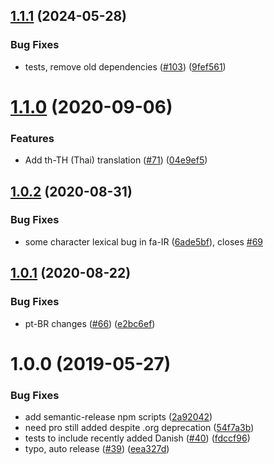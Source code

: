 ## [1.1.1](https://github.com/kevinchappell/formBuilder-languages/compare/v1.1.0...v1.1.1) (2024-05-28)


### Bug Fixes

* tests, remove old dependencies ([#103](https://github.com/kevinchappell/formBuilder-languages/issues/103)) ([9fef561](https://github.com/kevinchappell/formBuilder-languages/commit/9fef561b1ecb46a09cf25daf1887d296daa56657))

# [1.1.0](https://github.com/kevinchappell/formBuilder-languages/compare/v1.0.2...v1.1.0) (2020-09-06)


### Features

* Add th-TH (Thai) translation ([#71](https://github.com/kevinchappell/formBuilder-languages/issues/71)) ([04e9ef5](https://github.com/kevinchappell/formBuilder-languages/commit/04e9ef5))

## [1.0.2](https://github.com/kevinchappell/formBuilder-languages/compare/v1.0.1...v1.0.2) (2020-08-31)


### Bug Fixes

* some character lexical bug in fa-IR ([6ade5bf](https://github.com/kevinchappell/formBuilder-languages/commit/6ade5bf)), closes [#69](https://github.com/kevinchappell/formBuilder-languages/issues/69)

## [1.0.1](https://github.com/kevinchappell/formBuilder-languages/compare/v1.0.0...v1.0.1) (2020-08-22)


### Bug Fixes

* pt-BR changes ([#66](https://github.com/kevinchappell/formBuilder-languages/issues/66)) ([e2bc6ef](https://github.com/kevinchappell/formBuilder-languages/commit/e2bc6ef))

# 1.0.0 (2019-05-27)


### Bug Fixes

* add semantic-release npm scripts ([2a92042](https://github.com/kevinchappell/formBuilder-languages/commit/2a92042))
* need pro still added despite .org deprecation ([54f7a3b](https://github.com/kevinchappell/formBuilder-languages/commit/54f7a3b))
* tests to include recently added Danish ([#40](https://github.com/kevinchappell/formBuilder-languages/issues/40)) ([fdccf96](https://github.com/kevinchappell/formBuilder-languages/commit/fdccf96))
* typo, auto release ([#39](https://github.com/kevinchappell/formBuilder-languages/issues/39)) ([eea327d](https://github.com/kevinchappell/formBuilder-languages/commit/eea327d))

